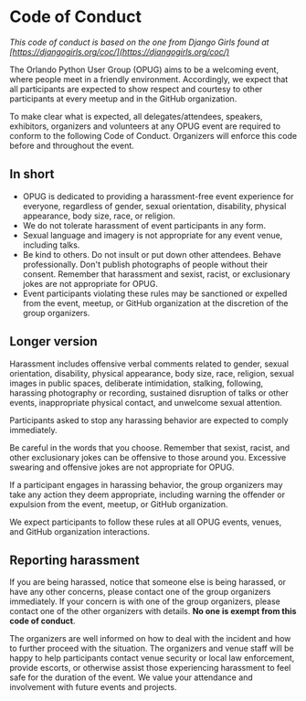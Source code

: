 # Code of Conduct

*This code of conduct is based on the one from Django Girls found at [https://djangogirls.org/coc/](https://djangogirls.org/coc/)*

The Orlando Python User Group (OPUG) aims to be a welcoming event, where people meet in a friendly environment. Accordingly, we expect that all participants are expected to show respect and courtesy to other participants at every meetup and in the GitHub organization.

To make clear what is expected, all delegates/attendees, speakers, exhibitors, organizers and volunteers at any OPUG event are required to conform to the following Code of Conduct. Organizers will enforce this code before and throughout the event.

## In short

- OPUG is dedicated to providing a harassment-free event experience for everyone, regardless of gender, sexual orientation, disability, physical appearance, body size, race, or religion.
- We do not tolerate harassment of event participants in any form.
- Sexual language and imagery is not appropriate for any event venue, including talks.
- Be kind to others. Do not insult or put down other attendees. Behave professionally. Don't publish photographs of people without their consent. Remember that harassment and sexist, racist, or exclusionary jokes are not appropriate for OPUG.
- Event participants violating these rules may be sanctioned or expelled from the event, meetup, or GitHub organization at the discretion of the group organizers.

## Longer version

Harassment includes offensive verbal comments related to gender, sexual orientation, disability, physical appearance, body size, race, religion, sexual images in public spaces, deliberate intimidation, stalking, following, harassing photography or recording, sustained disruption of talks or other events, inappropriate physical contact, and unwelcome sexual attention.

Participants asked to stop any harassing behavior are expected to comply immediately.

Be careful in the words that you choose. Remember that sexist, racist, and other exclusionary jokes can be offensive to those around you. Excessive swearing and offensive jokes are not appropriate for OPUG.

If a participant engages in harassing behavior, the group organizers may take any action they deem appropriate, including warning the offender or expulsion from the event, meetup, or GitHub organization.

We expect participants to follow these rules at all OPUG events, venues, and GitHub organization interactions.

## Reporting harassment

If you are being harassed, notice that someone else is being harassed, or have any other concerns, please contact one of the group organizers immediately. If your concern is with one of the group organizers, please contact one of the other organizers with details. **No one is exempt from this code of conduct**.

The organizers are well informed on how to deal with the incident and how to further proceed with the situation. The organizers and venue staff will be happy to help participants contact venue security or local law enforcement, provide escorts, or otherwise assist those experiencing harassment to feel safe for the duration of the event. We value your attendance and involvement with future events and projects.
